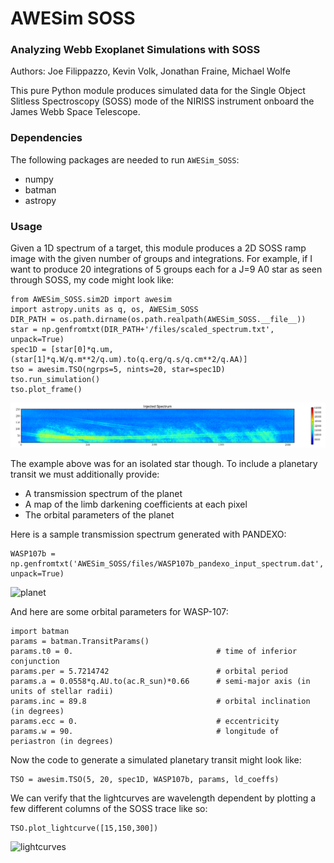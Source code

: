 # AWESim SOSS

### Analyzing Webb Exoplanet Simulations with SOSS

Authors: Joe Filippazzo, Kevin Volk, Jonathan Fraine, Michael Wolfe

This pure Python module produces simulated data for the Single Object Slitless Spectroscopy (SOSS) mode of the NIRISS instrument onboard the James Webb Space Telescope.

### Dependencies
The following packages are needed to run `AWESim_SOSS`:
- numpy
- batman
- astropy

### Usage

Given a 1D spectrum of a target, this module produces a 2D SOSS ramp image with the given number of groups and integrations. For example, if I want to produce 20 integrations of 5 groups each for a J=9 A0 star as seen through SOSS, my code might look like:

```
from AWESim_SOSS.sim2D import awesim
import astropy.units as q, os, AWESim_SOSS
DIR_PATH = os.path.dirname(os.path.realpath(AWESim_SOSS.__file__))
star = np.genfromtxt(DIR_PATH+'/files/scaled_spectrum.txt', unpack=True)
spec1D = [star[0]*q.um, (star[1]*q.W/q.m**2/q.um).to(q.erg/q.s/q.cm**2/q.AA)]
tso = awesim.TSO(ngrps=5, nints=20, star=spec1D)
tso.run_simulation()
tso.plot_frame()
```

![output](AWESim_SOSS/img/2D_star.png "The output trace")

The example above was for an isolated star though. To include a planetary transit we must additionally provide:

- A transmission spectrum of the planet
- A map of the limb darkening coefficients at each pixel
- The orbital parameters of the planet

Here is a sample transmission spectrum generated with PANDEXO:

```
WASP107b = np.genfromtxt('AWESim_SOSS/files/WASP107b_pandexo_input_spectrum.dat', unpack=True)
````

![planet](AWESim_SOSS/img/1D_planet.png "Planet")

And here are some orbital parameters for WASP-107:

```
import batman
params = batman.TransitParams()
params.t0 = 0.                                # time of inferior conjunction
params.per = 5.7214742                        # orbital period
params.a = 0.0558*q.AU.to(ac.R_sun)*0.66      # semi-major axis (in units of stellar radii)
params.inc = 89.8                             # orbital inclination (in degrees)
params.ecc = 0.                               # eccentricity
params.w = 90.                                # longitude of periastron (in degrees)
```

Now the code to generate a simulated planetary transit might look like:

```
TSO = awesim.TSO(5, 20, spec1D, WASP107b, params, ld_coeffs)
```

We can verify that the lightcurves are wavelength dependent by plotting a few different columns of the SOSS trace like so:

```
TSO.plot_lightcurve([15,150,300])
```

![lightcurves](AWESim_SOSS/img/lc.png "lightcurves")
